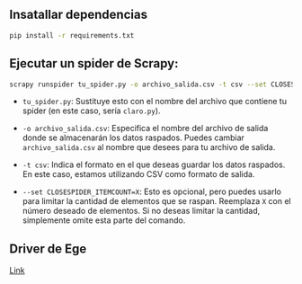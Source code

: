 ## Insatallar dependencias
```bash
pip install -r requirements.txt

```


## Ejecutar un spider de Scrapy:

```bash
scrapy runspider tu_spider.py -o archivo_salida.csv -t csv --set CLOSESPIDER_ITEMCOUNT=X
```

- `tu_spider.py`: Sustituye esto con el nombre del archivo que contiene tu spider (en este caso, sería `claro.py`).

- `-o archivo_salida.csv`: Especifica el nombre del archivo de salida donde se almacenarán los datos raspados. Puedes cambiar `archivo_salida.csv` al nombre que desees para tu archivo de salida.

- `-t csv`: Indica el formato en el que deseas guardar los datos raspados. En este caso, estamos utilizando CSV como formato de salida.

- `--set CLOSESPIDER_ITEMCOUNT=X`: Esto es opcional, pero puedes usarlo para limitar la cantidad de elementos que se raspan. Reemplaza `X` con el número deseado de elementos. Si no deseas limitar la cantidad, simplemente omite esta parte del comando.

## Driver de Ege

[Link](https://developer.microsoft.com/es-es/microsoft-edge/tools/webdriver/)
